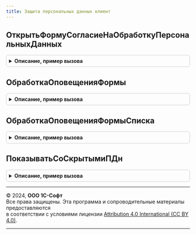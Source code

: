 ```yaml
---
title: Защита персональных данных клиент
---
```



## ОткрытьФормуСогласиеНаОбработкуПерсональныхДанных
<details style="margin: 1em 0; padding: 0.5em; border: 1px solid #ccc; border-radius: 6px;">

<summary style="font-weight: bold; cursor: pointer;">Описание, пример вызова</summary>

```bsl

// Осуществляет переход к форме подготовки согласия на обработку персональных данных,
// используется как клиентский обработчик печати (поэтому является функцией, а не процедурой).
//
// Параметры:
//  ПараметрыПечати - Структура - параметры обработки команды печати:
//   * ОбъектыПечати - Массив           - в первом элементе ожидается субъект персональных данных;
//   * Форма         - ФормаКлиентскогоПриложения - форма, из которой выполняется печать.
//
// Возвращаемое значение:
//   Неопределено - не требуется, т.к. функция является клиентским обработчиком печати.
//
Функция ОткрытьФормуСогласиеНаОбработкуПерсональныхДанных(ПараметрыПечати) Экспорт
```

Пример вызова
```bsl
Результат = ЗащитаПерсональныхДанныхКлиент.ОткрытьФормуСогласиеНаОбработкуПерсональныхДанных(ПараметрыПечати) 
```
</details>

## ОбработкаОповещенияФормы
<details style="margin: 1em 0; padding: 0.5em; border: 1px solid #ccc; border-radius: 6px;">

<summary style="font-weight: bold; cursor: pointer;">Описание, пример вызова</summary>

```bsl

// Определяет, что указанное событие - это событие об уничтожении персональных данных субъектов
// и обновляет объект управляемой формы.
//
// Параметры:
//  Форма - ФормаКлиентскогоПриложения - форма субъекта.
//  ИмяСобытия - Строка - имя обрабатываемого события.
//
Процедура ОбработкаОповещенияФормы(Форма, ИмяСобытия) Экспорт
```

Пример вызова
```bsl
ЗащитаПерсональныхДанныхКлиент.ОбработкаОповещенияФормы(Форма, ИмяСобытия) 
```
</details>

## ОбработкаОповещенияФормыСписка
<details style="margin: 1em 0; padding: 0.5em; border: 1px solid #ccc; border-radius: 6px;">

<summary style="font-weight: bold; cursor: pointer;">Описание, пример вызова</summary>

```bsl

// Определяет, что указанное событие - это событие об уничтожении персональных данных субъектов
// и обновляет данные в таблице субъектов.
//
// Параметры:
//  СписокФормы - ТаблицаФормы - элемент формы динамического списка субъектов.
//  ИмяСобытия - Строка - имя обрабатываемого события.
//
Процедура ОбработкаОповещенияФормыСписка(СписокФормы, ИмяСобытия) Экспорт
```

Пример вызова
```bsl
ЗащитаПерсональныхДанныхКлиент.ОбработкаОповещенияФормыСписка(СписокФормы, ИмяСобытия) 
```
</details>

## ПоказыватьСоСкрытымиПДн
<details style="margin: 1em 0; padding: 0.5em; border: 1px solid #ccc; border-radius: 6px;">

<summary style="font-weight: bold; cursor: pointer;">Описание, пример вызова</summary>

```bsl

// Обработчик команды формы списка субъектов персональных данных.
//
// Параметры:
//   Форма - ФормаКлиентскогоПриложения - форма субъекта.
//   Список - ДинамическийСписок - динамический список субъектов.
//
Процедура ПоказыватьСоСкрытымиПДн(Форма, Список) Экспорт
```

Пример вызова
```bsl
ЗащитаПерсональныхДанныхКлиент.ПоказыватьСоСкрытымиПДн(Форма, Список) 
```
</details>

---

© 2024, **ООО 1С-Софт**  
Все права защищены. Эта программа и сопроводительные материалы предоставляются  
в соответствии с условиями лицензии [Attribution 4.0 International (CC BY 4.0)](https://creativecommons.org/licenses/by/4.0/legalcode).

---
